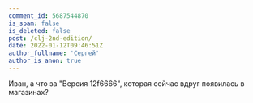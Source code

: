 ```yaml
---
comment_id: 5687544870
is_spam: false
is_deleted: false
post: /clj-2nd-edition/
date: 2022-01-12T09:46:51Z
author_fullname: 'Сергей'
author_is_anon: true
---
```


<p>Иван, а что за "Версия 12f6666", которая сейчас вдруг появилась в магазинах?</p>
